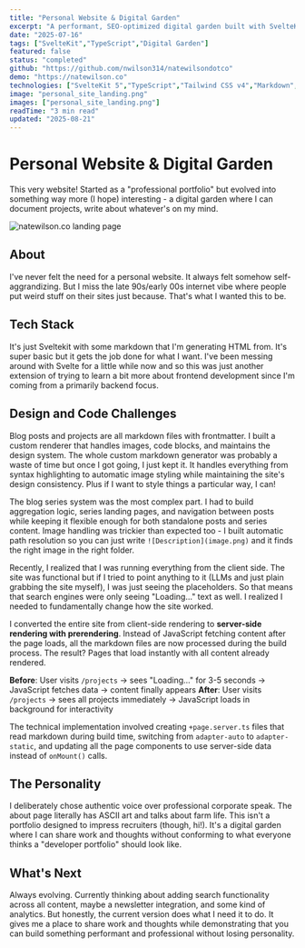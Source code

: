 ```yaml
---
title: "Personal Website & Digital Garden"
excerpt: "A performant, SEO-optimized digital garden built with SvelteKit 5, featuring server-side rendering, markdown-based content, and a custom design system."
date: "2025-07-16"
tags: ["SvelteKit","TypeScript","Digital Garden"]
featured: false
status: "completed"
github: "https://github.com/nwilson314/natewilsondotco"
demo: "https://natewilson.co"
technologies: ["SvelteKit 5","TypeScript","Tailwind CSS v4","Markdown","SSR"]
image: "personal_site_landing.png"
images: ["personal_site_landing.png"]
readTime: "3 min read"
updated: "2025-08-21"
---
```


# Personal Website & Digital Garden

This very website! Started as a "professional portfolio" but evolved into something way more (I hope) interesting - a digital garden where I can document projects, write about whatever's on my mind.

![natewilson.co landing page](personal_site_landing.png)

## About

I've never felt the need for a personal website. It always felt somehow self-aggrandizing. But I miss the late 90s/early 00s internet vibe where people put weird stuff on their sites just because. That's what I wanted this to be.

## Tech Stack

It's just Sveltekit with some markdown that I'm generating HTML from. It's super basic but it gets the job done for what I want. I've been messing around with Svelte for a little while now and so this was just another extension of trying to learn a bit more about frontend development since I'm coming from a primarily backend focus.

## Design and Code Challenges

Blog posts and projects are all markdown files with frontmatter. I built a custom renderer that handles images, code blocks, and maintains the design system. The whole custom markdown generator was probably a waste of time but once I got going, I just kept it. It handles everything from syntax highlighting to automatic image styling while maintaining the site's design consistency. Plus if I want to style things a particular way, I can!

The blog series system was the most complex part. I had to build aggregation logic, series landing pages, and navigation between posts while keeping it flexible enough for both standalone posts and series content. Image handling was trickier than expected too - I built automatic path resolution so you can just write `![Description](image.png)` and it finds the right image in the right folder.

Recently, I realized that I was running everything from the client side. The site was functional but if I tried to point anything to it (LLMs and just plain grabbing the site myself), I was just seeing the placeholders. So that means that search engines were only seeing "Loading..." text as well. I realized I needed to fundamentally change how the site worked.

I converted the entire site from client-side rendering to **server-side rendering with prerendering**. Instead of JavaScript fetching content after the page loads, all the markdown files are now processed during the build process. The result? Pages that load instantly with all content already rendered.

**Before**: User visits `/projects` → sees "Loading..." for 3-5 seconds → JavaScript fetches data → content finally appears
**After**: User visits `/projects` → sees all projects immediately → JavaScript loads in background for interactivity

The technical implementation involved creating `+page.server.ts` files that read markdown during build time, switching from `adapter-auto` to `adapter-static`, and updating all the page components to use server-side data instead of `onMount()` calls.

## The Personality

I deliberately chose authentic voice over professional corporate speak. The about page literally has ASCII art and talks about farm life. This isn't a portfolio designed to impress recruiters (though, hi!). It's a digital garden where I can share work and thoughts without conforming to what everyone thinks a "developer portfolio" should look like.

## What's Next

Always evolving. Currently thinking about adding search functionality across all content, maybe a newsletter integration, and some kind of analytics. But honestly, the current version does what I need it to do. It gives me a place to share work and thoughts while demonstrating that you can build something performant and professional without losing personality.